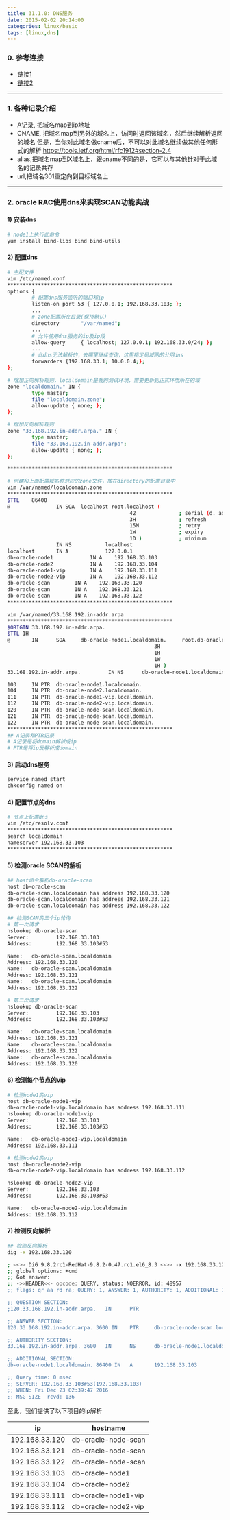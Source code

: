 ```yaml
---
title: 31.1.0: DNS服务
date: 2015-02-02 20:14:00
categories: linux/basic
tags: [linux,dns]
---
```


### 0. 参考连接
- [链接1](https://blog.dnsimple.com/2014/01/why-alias-record/)
- [链接2](https://support.dnsimple.com/articles/differences-between-a-cname-alias-url/)

---

### 1. 各种记录介绍
- A记录, 把域名map到ip地址  
- CNAME,
把域名map到另外的域名上，访问时返回该域名，然后继续解析返回的域名
但是，当你对此域名做cname后，不可以对此域名继续做其他任何形式的解析
https://tools.ietf.org/html/rfc1912#section-2.4
- alias,把域名map到X域名上，跟cname不同的是，它可以与其他针对于此域名的记录共存
- url,把域名301重定向到目标域名上

---

### 2. oracle RAC使用dns来实现SCAN功能实战
#### 1) 安装dns
``` bash
# node1上执行此命令
yum install bind-libs bind bind-utils
```
#### 2) 配置dns
``` bash
# 主配文件
vim /etc/named.conf
******************************************************
options {
        # 配置dns服务监听的端口和ip
        listen-on port 53 { 127.0.0.1; 192.168.33.103; };
        ...
        # zone配置所在目录(保持默认)
        directory       "/var/named";
        ...
        # 允许使用dns服务的ip及ip段
        allow-query     { localhost; 127.0.0.1; 192.168.33.0/24; };
        ...
        # 此dns无法解析的，去哪里继续查询，这里指定局域网的公用dns
        forwarders {192.168.33.1; 10.0.0.4;};
};

# 增加正向解析规则，localdomain是我的测试环境，需要更新到正式环境所在的域
zone "localdomain." IN {
        type master;
        file "localdomain.zone";
        allow-update { none; };
};

# 增加反向解析规则
zone "33.168.192.in-addr.arpa." IN {
        type master;
        file "33.168.192.in-addr.arpa";
        allow-update { none; };
};

******************************************************

# 创建和上面配置域名称对应的zone文件，放在directory的配置目录中
vim /var/named/localdomain.zone
******************************************************
$TTL    86400
@               IN SOA  localhost root.localhost (
                                        42              ; serial (d. adams)
                                        3H              ; refresh
                                        15M             ; retry
                                        1W              ; expiry
                                        1D )            ; minimum
                IN NS           localhost
localhost       IN A            127.0.0.1
db-oracle-node1            IN A    192.168.33.103
db-oracle-node2            IN A    192.168.33.104
db-oracle-node1-vip        IN A    192.168.33.111
db-oracle-node2-vip        IN A    192.168.33.112
db-oracle-scan        IN A    192.168.33.120
db-oracle-scan        IN A    192.168.33.121
db-oracle-scan        IN A    192.168.33.122
******************************************************

vim /var/named/33.168.192.in-addr.arpa
******************************************************
$ORIGIN 33.168.192.in-addr.arpa.
$TTL 1H
@       IN      SOA     db-oracle-node1.localdomain.     root.db-oracle-node1.localdomain. (      2
                                                3H
                                                1H
                                                1W
                                                1H )
33.168.192.in-addr.arpa.         IN NS      db-oracle-node1.localdomain.

103     IN PTR  db-oracle-node1.localdomain.
104     IN PTR  db-oracle-node2.localdomain.
111     IN PTR  db-oracle-node1-vip.localdomain.
112     IN PTR  db-oracle-node2-vip.localdomain.
120     IN PTR  db-oracle-node-scan.localdomain.
121     IN PTR  db-oracle-node-scan.localdomain.
122     IN PTR  db-oracle-node-scan.localdomain.
******************************************************
## A记录和PTR记录
# A记录是将domain解析成ip
# PTR是将ip反解析成domain
```
#### 3) 启动dns服务
``` bash
service named start
chkconfig named on
```
#### 4) 配置节点的dns
``` bash
# 节点上配置dns
vim /etc/resolv.conf
******************************************************
search localdomain
nameserver 192.168.33.103
******************************************************
```
#### 5) 检测oracle SCAN的解析
``` bash
## host命令解析db-oracle-scan
host db-oracle-scan
db-oracle-scan.localdomain has address 192.168.33.120
db-oracle-scan.localdomain has address 192.168.33.121
db-oracle-scan.localdomain has address 192.168.33.122

## 检测SCAN的三个ip轮询
# 第一次请求
nslookup db-oracle-scan
Server:         192.168.33.103
Address:        192.168.33.103#53

Name:   db-oracle-scan.localdomain
Address: 192.168.33.120
Name:   db-oracle-scan.localdomain
Address: 192.168.33.121
Name:   db-oracle-scan.localdomain
Address: 192.168.33.122

# 第二次请求
nslookup db-oracle-scan
Server:         192.168.33.103
Address:        192.168.33.103#53

Name:   db-oracle-scan.localdomain
Address: 192.168.33.121
Name:   db-oracle-scan.localdomain
Address: 192.168.33.122
Name:   db-oracle-scan.localdomain
Address: 192.168.33.120
```
#### 6) 检测每个节点的vip
``` bash
# 检测node1的vip
host db-oracle-node1-vip
db-oracle-node1-vip.localdomain has address 192.168.33.111
nslookup db-oracle-node1-vip
Server:         192.168.33.103
Address:        192.168.33.103#53

Name:   db-oracle-node1-vip.localdomain
Address: 192.168.33.111

# 检测node2的vip
host db-oracle-node2-vip
db-oracle-node2-vip.localdomain has address 192.168.33.112

nslookup db-oracle-node2-vip
Server:         192.168.33.103
Address:        192.168.33.103#53

Name:   db-oracle-node2-vip.localdomain
Address: 192.168.33.112
```
#### 7) 检测反向解析
``` bash
## 检测反向解析
dig -x 192.168.33.120

; <<>> DiG 9.8.2rc1-RedHat-9.8.2-0.47.rc1.el6_8.3 <<>> -x 192.168.33.120
;; global options: +cmd
;; Got answer:
;; ->>HEADER<<- opcode: QUERY, status: NOERROR, id: 48957
;; flags: qr aa rd ra; QUERY: 1, ANSWER: 1, AUTHORITY: 1, ADDITIONAL: 1

;; QUESTION SECTION:
;120.33.168.192.in-addr.arpa.   IN      PTR

;; ANSWER SECTION:
120.33.168.192.in-addr.arpa. 3600 IN    PTR     db-oracle-node-scan.localdomain.

;; AUTHORITY SECTION:
33.168.192.in-addr.arpa. 3600   IN      NS      db-oracle-node1.localdomain.

;; ADDITIONAL SECTION:
db-oracle-node1.localdomain. 86400 IN   A       192.168.33.103

;; Query time: 0 msec
;; SERVER: 192.168.33.103#53(192.168.33.103)
;; WHEN: Fri Dec 23 02:39:47 2016
;; MSG SIZE  rcvd: 136
```
至此，我们提供了以下项目的ip解析

ip | hostname
---|---
192.168.33.120|db-oracle-node-scan
192.168.33.121|db-oracle-node-scan
192.168.33.122|db-oracle-node-scan
192.168.33.103|db-oracle-node1
192.168.33.104|db-oracle-node2
192.168.33.111|db-oracle-node1-vip
192.168.33.112|db-oracle-node2-vip
